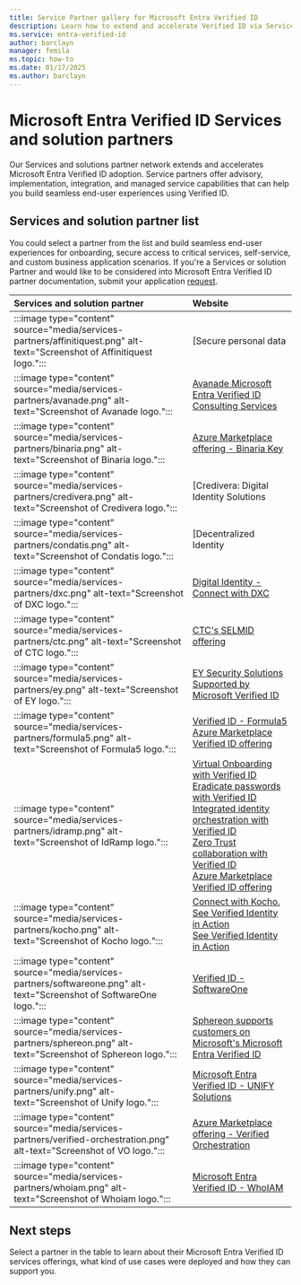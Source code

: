```yaml
---
title: Service Partner gallery for Microsoft Entra Verified ID
description: Learn how to extend and accelerate Verified ID via Service Partners.
ms.service: entra-verified-id
author: barclayn
manager: femila
ms.topic: how-to
ms.date: 01/17/2025
ms.author: barclayn
---
```


# Microsoft Entra Verified ID Services and solution partners

Our Services and solutions partner network extends and accelerates Microsoft Entra Verified ID adoption. Service partners offer advisory, implementation, integration, and managed service capabilities that can help you build seamless end-user experiences using Verified ID.

## Services and solution partner list

You could select a partner from the list and build seamless end-user experiences for onboarding, secure access to critical services, self-service, and custom business application scenarios. If you're a Services or solution Partner and would like to be considered into Microsoft Entra Verified ID partner documentation, submit your application [request](https://forms.microsoft.com/r/AGVsXmf4EZ).

| Services and solution partner | Website |
|:-------------------------|:--------------|
| :::image type="content" source="media/services-partners/affinitiquest.png" alt-text="Screenshot of Affinitiquest logo."::: | [Secure personal data | AffinitiQuest](https://affinitiquest.io/) |
| :::image type="content" source="media/services-partners/avanade.png" alt-text="Screenshot of Avanade logo."::: | [Avanade Microsoft Entra Verified ID Consulting Services](https://appsource.microsoft.com/marketplace/consulting-services/avanadeinc.ava_entra_verified_id_fy23?exp=ubp8) |
| :::image type="content" source="media/services-partners/binaria.png" alt-text="Screenshot of Binaria logo."::: | [Azure Marketplace offering - Binaria Key](https://azuremarketplace.microsoft.com/marketplace/apps/binariatechnologies1583779526579.binariakey?tab=Overview) |
| :::image type="content" source="media/services-partners/credivera.png" alt-text="Screenshot of Credivera logo."::: | [Credivera: Digital Identity Solutions | Verifiable Credentials](https://www.credivera.com/) |
| :::image type="content" source="media/services-partners/condatis.png" alt-text="Screenshot of Condatis logo."::: | [Decentralized Identity | Condatis](https://condatis.com/technology/decentralized-identity/) |
| :::image type="content" source="media/services-partners/dxc.png" alt-text="Screenshot of DXC logo."::: | [Digital Identity - Connect with DXC](https://dxc.com/us/en/services/security/digital-identity) |
| :::image type="content" source="media/services-partners/ctc.png" alt-text="Screenshot of CTC logo."::: | [CTC's SELMID offering](https://ctc-insight.com/selmid) |
| :::image type="content" source="media/services-partners/ey.png" alt-text="Screenshot of EY logo."::: | [EY Security Solutions Supported by Microsoft Verified ID](https://azuremarketplace.microsoft.com/marketplace/apps/ey_global.ey_ss_supported_by_msft_verified_id?tab=Overview) |
| :::image type="content" source="media/services-partners/formula5.png" alt-text="Screenshot of Formula5 logo."::: | [Verified ID - Formula5](https://formula5.com/accelerator-for-microsoft-entra-verified-id/)<br/>[Azure Marketplace Verified ID offering](https://azuremarketplace.microsoft.com/marketplace/consulting-services/formulaconsultingllc1668008672143.verifiable_credentials_formula5-preview?tab=Overview&flightCodes=d12a14cf40204b39840e5c0f114c1366) |
| :::image type="content" source="media/services-partners/idramp.png" alt-text="Screenshot of IdRamp logo."::: | [Virtual Onboarding with Verified ID](https://idramp.com/virtual-onboarding-with-ms-entra-verified-id/)<br/>[Eradicate passwords with Verified ID](https://idramp.com/eradicate-passwords-with-verified-id-orchestration/)<br/>[Integrated identity orchestration with Verified ID](https://idramp.com/entra-verified-id-integrated-identity-orchestration/)<br/>[Zero Trust collaboration with Verified ID](https://idramp.com/protected-virtual-meetings/)<br/>[Azure Marketplace Verified ID offering](https://azuremarketplace.microsoft.com/marketplace/apps/idrampinc1682537450107.idramp-orchestration?tab=Overview) |
| :::image type="content" source="media/services-partners/kocho.png" alt-text="Screenshot of Kocho logo."::: | [Connect with Kocho. See Verified Identity in Action](https://kocho.co.uk/contact-us/)<br/>[See Verified Identity in Action](https://kocho.co.uk/solutions/decentralised-identity/) |
| :::image type="content" source="media/services-partners/softwareone.png" alt-text="Screenshot of SoftwareOne logo."::: | [Verified ID - SoftwareOne](https://www.softwareone.com/) |
| :::image type="content" source="media/services-partners/sphereon.png" alt-text="Screenshot of Sphereon logo."::: | [Sphereon supports customers on Microsoft's Microsoft Entra Verified ID](https://sphereon.com/sphereon-supports-microsofts-entra-verified-id/) |
| :::image type="content" source="media/services-partners/unify.png" alt-text="Screenshot of Unify logo."::: | [Microsoft Entra Verified ID - UNIFY Solutions](https://unifysolutions.net/entra/verified-id/) |
| :::image type="content" source="media/services-partners/verified-orchestration.png" alt-text="Screenshot of VO logo."::: | [Azure Marketplace offering - Verified Orchestration](https://azuremarketplace.microsoft.com/marketplace/apps/verifiedorchestrationptyltd1695169491637.verified_orchestration1?tab=Overview) |
| :::image type="content" source="media/services-partners/whoiam.png" alt-text="Screenshot of Whoiam logo."::: | [Microsoft Entra Verified ID - WhoIAM](https://www.whoiam.ai/product/microsoft-entra-verified-id/) |

## Next steps

Select a partner in the table to learn about their Microsoft Entra Verified ID services offerings, what kind of use cases were deployed and how they can support you.